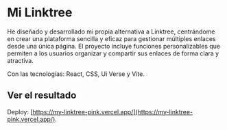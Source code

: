# Mi Linktree

He diseñado y desarrollado mi propia alternativa a Linktree, centrándome en crear una plataforma sencilla y eficaz para gestionar múltiples enlaces desde una única página. El proyecto incluye funciones personalizables que permiten a los usuarios organizar y compartir sus enlaces de forma clara y atractiva.

Con las tecnologías: React, CSS, Ui Verse y Vite.

## Ver el resultado

Deploy: [https://my-linktree-pink.vercel.app/](https://my-linktree-pink.vercel.app/).
